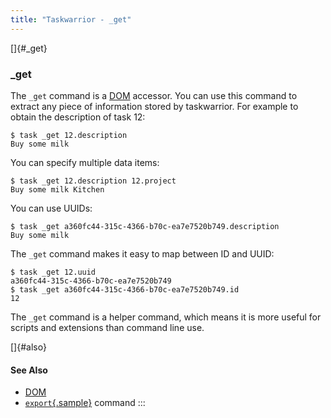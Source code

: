 ```yaml
---
title: "Taskwarrior - _get"
---
```


[]{#_get}

### \_get

The `_get` command is a [DOM](/docs/dom.html) accessor. You can use this command
to extract any piece of information stored by taskwarrior. For example to obtain
the description of task 12:

    $ task _get 12.description
    Buy some milk

You can specify multiple data items:

    $ task _get 12.description 12.project
    Buy some milk Kitchen

You can use UUIDs:

    $ task _get a360fc44-315c-4366-b70c-ea7e7520b749.description
    Buy some milk

The `_get` command makes it easy to map between ID and UUID:

    $ task _get 12.uuid
    a360fc44-315c-4366-b70c-ea7e7520b749
    $ task _get a360fc44-315c-4366-b70c-ea7e7520b749.id
    12

The `_get` command is a helper command, which means it is more useful for
scripts and extensions than command line use.

[]{#also}

#### See Also

-   [DOM](/docs/dom.html)
-   [`export`{.sample}](/docs/commands/export.html) command
:::
